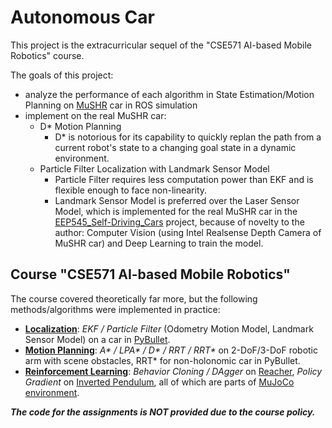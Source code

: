 # Autonomous Car
This project is the extracurricular sequel of the "CSE571 AI-based Mobile Robotics" course. 

The goals of this project:
- analyze the performance of each algorithm in State Estimation/Motion Planning on [MuSHR](https://mushr.io/) car in ROS simulation
- implement on the real MuSHR car:
  - D* Motion Planning
    - D* is notorious for its capability to quickly replan the path from a current robot's state to a changing goal state in a dynamic environment.
  - Particle Filter Localization with Landmark Sensor Model
    - Particle Filter requires less computation power than EKF and is flexible enough to face non-linearity. 
    - Landmark Sensor Model is preferred over the Laser Sensor Model, which is implemented for the real MuSHR car in the [EEP545_Self-Driving_Cars](https://github.com/SanjarNormuradov/EEP545_Self-Driving_Cars) project, because of novelty to the author: Computer Vision (using Intel Realsense Depth Camera of MuSHR car) and Deep Learning to train the model. 

## Course "CSE571 AI-based Mobile Robotics"
The course covered theoretically far more, but the following methods/algorithms were implemented in practice: 
- [**Localization**](StateEstimation): _EKF / Particle Filter_ (Odometry Motion Model, Landmark Sensor Model) on a car in [PyBullet](https://pybullet.org/wordpress/). 
- [**Motion Planning**](MotionPlanning): _A* / LPA* / D* / RRT / RRT*_ on 2-DoF/3-DoF robotic arm with scene obstacles, RRT* for non-holonomic car in PyBullet. 
- [**Reinforcement Learning**](ReinforcementLearning): _Behavior Cloning / DAgger_ on [Reacher](https://www.gymlibrary.dev/environments/mujoco/reacher/), _Policy Gradient_ on [Inverted Pendulum](https://www.gymlibrary.dev/environments/mujoco/inverted_pendulum/), all of which are parts of [MuJoCo environment](https://www.gymlibrary.dev/environments/mujoco/inverted_pendulum/).

***The code for the assignments is NOT provided due to the course policy.***
